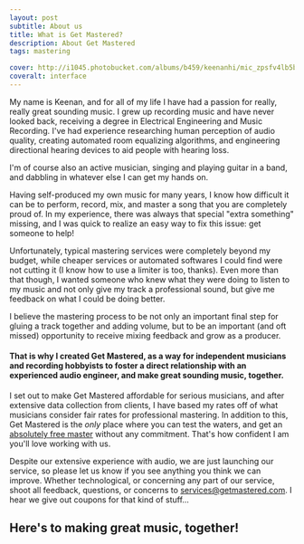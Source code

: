 ```yaml
---
layout: post
subtitle: About us
title: What is Get Mastered?
description: About Get Mastered
tags: mastering

cover: http://i1045.photobucket.com/albums/b459/keenanhi/mic_zpsfv4lb5bd.jpg
coveralt: interface
---
```


My name is Keenan, and for all of my life I have had a passion for really, really great sounding music. I grew up recording music and have never looked back, receiving a degree in Electrical Engineering and Music Recording. I've had experience researching human perception of audio quality, creating automated room equalizing algorithms, and engineering directional hearing devices to aid people with hearing loss.

I'm of course also an active musician, singing and playing guitar in a band, and dabbling in whatever else I can get my hands on.

Having self-produced my own music for many years, I know how difficult it can be to perform, record, mix, and master a song that you are completely proud of. In my experience, there was always that special "extra something" missing, and I was quick to realize an easy way to fix this issue: get someone to help!

Unfortunately, typical mastering services were completely beyond my budget, while cheaper services or automated softwares I could find were not cutting it (I know how to use a limiter is too, thanks). Even more than that though, I wanted someone who knew what they were doing to listen to my music and not only give my track a professional sound, but give me feedback on what I could be doing better.

I believe the mastering process to be not only an important final step for gluing a track together and adding volume, but to be an important (and oft missed) opportunity to receive mixing feedback and grow as a producer.

#### That is why I created Get Mastered, as a way for independent musicians and recording hobbyists to foster a direct relationship with an experienced audio engineer, and make great sounding music, together.

I set out to make Get Mastered affordable for serious musicians, and after extensive data collection from clients, I have based my rates off of what musicians consider fair rates for professional mastering. In addition to this, Get Mastered is the *only* place where you can test the waters, and get an [absolutely free master](/) without any commitment. That's how confident I am you'll love working with us.

Despite our extensive experience with audio, we are just launching our service, so please let us know if you see anything you think we can improve. Whether technological, or concerning any part of our service, shoot all feedback, questions, or concerns to <a href="mailto:services@getmastered.com?Subject=Feedback" target="_top">services@getmastered.com</a>. I hear we give out coupons for that kind of stuff...

## Here's to making great music, together!
